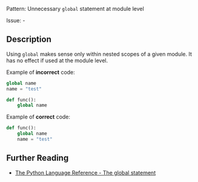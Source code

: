 Pattern: Unnecessary `global` statement at module level

Issue: -

## Description

Using `global` makes sense only within nested scopes of a given module. It has no effect if used at the module level.


Example of **incorrect** code:

```python
global name
name = "test"

def func():
    global name
```

Example of **correct** code:

```python
def func():
    global name
    name = "test"
```

## Further Reading

* [The Python Language Reference - The global statement](https://docs.python.org/2/reference/simple_stmts.html#the-global-statement)
